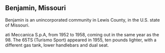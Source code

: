 ## Benjamin, Missouri

Benjamin is an unincorporated community in Lewis County, in the U.S. state of Missouri.

ati Meccanica S.p.A, from 1952 to 1958, coming out in the same year as the 98. The 65TS (Turismo Sport) appeared in 1955, ten pounds lighter, with a different gas tank, lower handlebars and dual seat.
